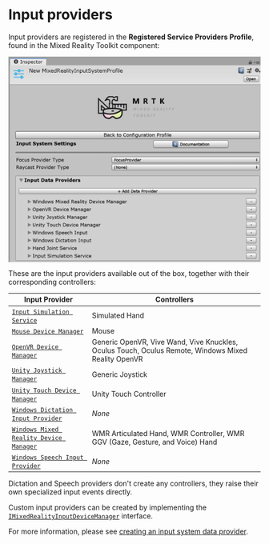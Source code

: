 # Input providers

Input providers are registered in the **Registered Service Providers Profile**, found in the Mixed Reality Toolkit component:

<img src="../Images/Input/RegisteredServiceProviders.PNG" width="650px" alt="Registerd Service providers" style="display:block;">

These are the input providers available out of the box, together with their corresponding controllers:

| Input Provider | Controllers |
| --- | --- |
| [`Input Simulation Service`](xref:Microsoft.MixedReality.Toolkit.Input.InputSimulationService) | Simulated Hand |
| [`Mouse Device Manager`](xref:Microsoft.MixedReality.Toolkit.Input.UnityInput.MouseDeviceManager) | Mouse  |
| [`OpenVR Device Manager`](xref:Microsoft.MixedReality.Toolkit.OpenVR.Input.OpenVRDeviceManager) | Generic OpenVR, Vive Wand, Vive Knuckles, Oculus Touch, Oculus Remote, Windows Mixed Reality OpenVR  |
| [`Unity Joystick Manager`](xref:Microsoft.MixedReality.Toolkit.Input.UnityInput.UnityJoystickManager) | Generic Joystick  |
| [`Unity Touch Device Manager`](xref:Microsoft.MixedReality.Toolkit.Input.UnityInput.UnityTouchDeviceManager) | Unity Touch Controller  |
| [`Windows Dictation Input Provider`](xref:Microsoft.MixedReality.Toolkit.Windows.Input.WindowsDictationInputProvider) | *None*  |
| [`Windows Mixed Reality Device Manager`](xref:Microsoft.MixedReality.Toolkit.WindowsMixedReality.Input.WindowsMixedRealityDeviceManager) | WMR Articulated Hand, WMR Controller, WMR GGV (Gaze, Gesture, and Voice) Hand |
| [`Windows Speech Input Provider`](xref:Microsoft.MixedReality.Toolkit.Windows.Input.WindowsSpeechInputProvider) | *None* |

Dictation and Speech providers don't create any controllers, they raise their own specialized input events directly.

Custom input providers can be created by implementing the [`IMixedRealityInputDeviceManager`](xref:Microsoft.MixedReality.Toolkit.Input.IMixedRealityInputDeviceManager) interface.

For more information, please see [creating an input system data provider](CreateDataProvider.md).
